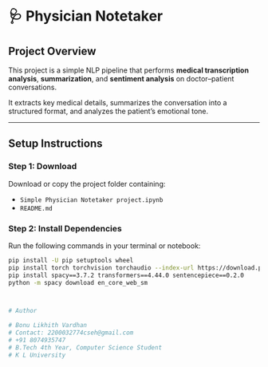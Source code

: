 # 🩺 Physician Notetaker

## Project Overview
This project is a simple NLP pipeline that performs **medical transcription analysis**, **summarization**, and **sentiment analysis** on doctor–patient conversations.

It extracts key medical details, summarizes the conversation into a structured format, and analyzes the patient’s emotional tone.

---

##  Setup Instructions

### Step 1:  Download
Download or copy the project folder containing:
- `Simple Physician Notetaker project.ipynb` 
- `README.md`

### Step 2: Install Dependencies
Run the following commands in your terminal or notebook:

```bash
pip install -U pip setuptools wheel
pip install torch torchvision torchaudio --index-url https://download.pytorch.org/whl/cu121
pip install spacy==3.7.2 transformers==4.44.0 sentencepiece==0.2.0
python -m spacy download en_core_web_sm



# Author

# Bonu Likhith Vardhan
# Contact: 2200032774cseh@gmail.com
# +91 8074935747
# B.Tech 4th Year, Computer Science Student
# K L University